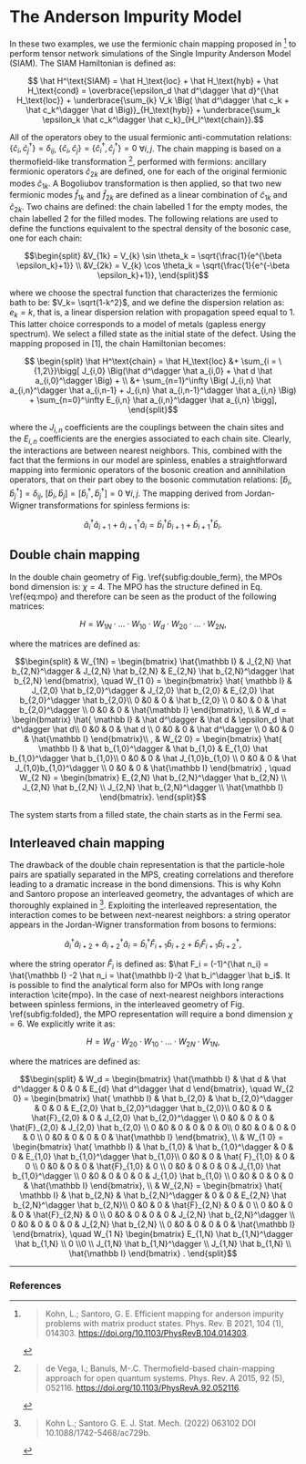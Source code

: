 # The Anderson Impurity Model 

In these two examples, we use the fermionic chain mapping proposed in [^khon_efficient_2021] to perform tensor network simulations of the Single Impurity Anderson Model (SIAM). The SIAM Hamiltonian is defined as:

```math
    \hat H^\text{SIAM}  = \hat H_\text{loc} + \hat H_\text{hyb} + \hat H_\text{cond} = \overbrace{\epsilon_d \hat d^\dagger \hat d}^{\hat H_\text{loc}} + \underbrace{\sum_{k} V_k \Big( \hat d^\dagger \hat c_k + \hat c_k^\dagger \hat d \Big)}_{H_\text{hyb}} + \underbrace{\sum_k \epsilon_k \hat c_k^\dagger \hat c_k}_{H_I^\text{chain}}.
```
All of the operators obey to the usual fermionic anti-commutation relations: $\{\hat c_i, \hat c_j^\dagger \} = \delta_{ij}$, $\{\hat c_i, \hat c_j \} =\{\hat c_i^\dagger, \hat c_j^\dagger \} =0$ $\forall i,j$. The chain mapping is based on a thermofield-like transformation 
[^devega_thermo_2015], performed with fermions: ancillary fermionic operators $\hat c_{2k}$ are defined, one for each of the original fermionic modes $\hat c_{1k}$. A Bogoliubov transformation is then applied, so that two new fermionic modes $\hat f_{1k}$ and $\hat f_{2k}$ are defined as a linear combination of $\hat c_{1k}$ and $\hat c_{2k}$. Two chains are defined: the chain labelled $1$ for the empty modes, the chain labelled $2$ for the filled modes.
The following relations are used to define the functions equivalent to the spectral density of the bosonic case, one for each chain:
```math
\begin{split}
   &V_{1k} = V_{k} \sin \theta_k = \sqrt{\frac{1}{e^{\beta \epsilon_k}+1}} \\
   &V_{2k} = V_{k} \cos \theta_k = \sqrt{\frac{1}{e^{-\beta \epsilon_k}+1}}, 
\end{split}
```    
where we choose the spectral function that characterizes the fermionic bath to be: $V_k= \sqrt{1-k^2}$, and we define the dispersion relation as: $e_k = k$, that is, a linear dispersion relation with propagation speed equal to $1$. This latter choice corresponds to a model of metals (gapless energy spectrum). We select a filled state as the initial state of the defect.
Using the mapping proposed in [1], the chain Hamiltonian becomes:
```math
    \begin{split}
    \hat H^\text{chain}  = \hat H_\text{loc} &+ \sum_{i = \{1,2\}}\bigg[ J_{i,0} \Big(\hat d^\dagger \hat a_{i,0} + \hat d \hat a_{i,0}^\dagger \Big) + \\ &+ \sum_{n=1}^\infty  \Big( J_{i,n} \hat a_{i,n}^\dagger \hat a_{i,n-1} +  J_{i,n} \hat  a_{i,n-1}^\dagger \hat a_{i,n} \Big) + \sum_{n=0}^\infty E_{i,n} \hat  a_{i,n}^\dagger \hat a_{i,n} \bigg],
    \end{split}
```
where the $J_{i,n}$ coefficients are the couplings between the chain sites and the $E_{i,n}$ coefficients are the energies associated to each chain site. Clearly, the interactions are between nearest neighbors. This, combined with the fact that the fermions in our model are spinless, enables a straightforward mapping into fermionic operators of the bosonic creation and annihilation operators, that on their part obey to the bosonic commutation relations: $[\hat b_i, \hat b_j^\dagger] = \delta_{ij}$, $[\hat b_i, \hat b_j] =[\hat b_i^\dagger, \hat b_j^\dagger] =0$ $\forall i,j$. The mapping derived from Jordan-Wigner transformations for spinless fermions is:
```math
    \hat a_{i}^\dagger \hat a_{i+1} + \hat a_{i+1}^\dagger \hat a_{i} = \hat b_{i}^\dagger \hat b_{i+1} + \hat b_{i+1}^\dagger \hat b_{i}.  
```


## Double chain mapping


In the double chain geometry of Fig. \ref{subfig:double_ferm}, the MPOs bond dimension is: $\chi = 4$. The MPO has the structure defined in Eq. \ref{eq:mpo} and therefore can be seen as the product of the following matrices:
```math
    H = W_{1N} \cdot...\cdot W_{1 0} \cdot W_d \cdot W_{20} \cdot ... \cdot W_{2 N},  
```
where the matrices are defined as:
```math
\begin{split}
& W_{1N} = 
\begin{bmatrix}
\hat{\mathbb I} & J_{2,N} \hat b_{2,N}^\dagger & J_{2,N} \hat b_{2,N} & E_{2,N} \hat b_{2,N}^\dagger \hat b_{2,N} 
\end{bmatrix}, \quad   W_{1 0} = 
\begin{bmatrix}
 \hat{ \mathbb I} & J_{2,0} \hat b_{2,0}^\dagger & J_{2,0} \hat b_{2,0} & E_{2,0} \hat b_{2,0}^\dagger \hat b_{2,0}\\
0 &0 & 0 & \hat b_{2,0} \\
0 &0 & 0 & \hat b_{2,0}^\dagger \\
0 &0 & 0 & \hat{\mathbb I}
\end{bmatrix}, \\
& W_d = 
\begin{bmatrix}
 \hat{ \mathbb I} & \hat d^\dagger & \hat d & \epsilon_d \hat d^\dagger \hat d\\
0 &0 & 0 & \hat d \\
0 &0 & 0 & \hat d^\dagger \\
0 &0 & 0 & \hat{\mathbb I}
\end{bmatrix}\\ ,
& W_{2 0} =
\begin{bmatrix}
 \hat{ \mathbb I} & \hat b_{1,0}^\dagger & \hat b_{1,0} & E_{1,0} \hat b_{1,0}^\dagger \hat b_{1,0}\\
0 &0 & 0 & \hat J_{1,0}b_{1,0} \\
0 &0 & 0 & \hat J_{1,0}b_{1,0}^\dagger \\
0 &0 & 0 & \hat{\mathbb I}
\end{bmatrix}
, \quad W_{2 N} =
\begin{bmatrix}
 E_{2,N} \hat b_{2,N}^\dagger \hat b_{2,N} \\ J_{2,N} \hat b_{2,N} \\ J_{2,N} \hat b_{2,N}^\dagger \\ \hat{\mathbb I}
\end{bmatrix}.
\end{split}
```

The system starts from a filled state, the chain starts as in the Fermi sea.

## Interleaved chain mapping

The drawback of the double chain representation is that the particle-hole pairs are spatially separated in the MPS, creating correlations and therefore leading to a dramatic increase in the bond dimensions. This is why Kohn and Santoro propose an interleaved geometry, the advantages of which are thoroughly explained in [^khon_eff_2022]. Exploiting the interleaved representation, the interaction comes to be between next-nearest neighbors: a string operator appears in the Jordan-Wigner transformation from bosons to fermions:
```math
    \hat a_{i}^\dagger \hat a_{i+2} + \hat a_{i+2}^\dagger \hat a_{i} = \hat b_{i}^\dagger \hat F_{i+1} \hat b_{i+2} + \hat b_{i} \hat F_{i+1} \hat b_{i+2}^\dagger,
```
where the string operator $\hat F_i$ is defined as: $\hat F_i = (-1)^{\hat n_i} = \hat{\mathbb I} -2 \hat n_i = \hat{\mathbb I}-2 \hat b_i^\dagger \hat b_i$.  It is possible to find the analytical form also for MPOs with long range interaction \cite{mpo}. In the case of next-nearest neighbors interactions between spinless fermions, in the interleaved geometry of Fig. \ref{subfig:folded}, the MPO representation will require a bond dimension $\chi=6$. We explicitly write it as:
```math
    H = W_{d} \cdot W_{2 0} \cdot W_{1 0} \cdot...\cdot W_{2N} \cdot W_{1 N},  
```
where the matrices are defined as: 

```math
\begin{split}
& W_d = 
\begin{bmatrix}
 \hat{\mathbb I} & \hat d & \hat d^\dagger & 0 & 0 & E_{d} \hat d^\dagger \hat d 
\end{bmatrix}, \quad W_{2 0} = 
\begin{bmatrix}
 \hat{ \mathbb I} & \hat b_{2,0} & \hat b_{2,0}^\dagger & 0 & 0 & E_{2,0} \hat b_{2,0}^\dagger \hat b_{2,0}\\
0 &0 & 0 & \hat{F}_{2,0} & 0 & J_{2,0} \hat b_{2,0}^\dagger \\
0 &0 & 0 & 0 & \hat{F}_{2,0} & J_{2,0} \hat b_{2,0} \\
0 &0 & 0 & 0 & 0 &  0\\
0 &0 & 0 & 0 & 0 & 0 \\
0 &0 & 0 & 0 & 0 & \hat{\mathbb I}
\end{bmatrix}, \\
& W_{1 0} = 
\begin{bmatrix}
 \hat{ \mathbb I} & \hat b_{1,0} & \hat b_{1,0}^\dagger & 0 & 0 & E_{1,0} \hat b_{1,0}^\dagger \hat b_{1,0}\\
0 &0 & 0 & \hat{ F}_{1,0} & 0 & 0 \\
0 &0 & 0 & 0 & \hat{F}_{1,0} & 0 \\
0 &0 & 0 & 0 & 0 & J_{1,0} \hat b_{1,0}^\dagger \\
0 &0 & 0 & 0 & 0 & J_{1,0} \hat b_{1,0} \\
0 &0 & 0 & 0 & 0 & \hat{\mathbb I}
\end{bmatrix}, \\
& W_{2,N} = 
\begin{bmatrix}
 \hat{ \mathbb I} & \hat b_{2,N} & \hat b_{2,N}^\dagger & 0 & 0 & E_{2,N} \hat b_{2,N}^\dagger \hat b_{2,N}\\
0 &0 & 0 & \hat{F}_{2,N} & 0 & 0 \\
0 &0 & 0 & 0 & \hat{F}_{2,N} & 0 \\
0 &0 & 0 & 0 & 0 & J_{2,N} \hat b_{2,N}^\dagger \\
0 &0 & 0 & 0 & 0 & J_{2,N} \hat b_{2,N} \\
0 &0 & 0 & 0 & 0 & \hat{\mathbb I}
\end{bmatrix}, 
\quad W_{1 N}
\begin{bmatrix}
 E_{1,N} \hat b_{1,N}^\dagger \hat b_{1,N} \\ 0 \\0 \\ J_{1,N} \hat b_{1,N}^\dagger \\ J_{1,N} \hat b_{1,N} \\ \hat{\mathbb I}
\end{bmatrix} .
\end{split}
```
________________
### References

[^khon_efficient_2021]: 
    > Kohn, L.; Santoro, G. E. Efficient mapping for anderson impurity problems with matrix product states. Phys. Rev. B 2021, 104 (1), 014303. https://doi.org/10.1103/PhysRevB.104.014303.

[^devega_thermo_2015]:
    > de Vega, I.; Banuls, M-.C. Thermofield-based chain-mapping approach for open quantum systems. Phys. Rev. A 2015, 92 (5), 052116. https://doi.org/10.1103/PhysRevA.92.052116.

[^khon_eff_2022]:
    > Kohn L.; Santoro G. E. J. Stat. Mech. (2022) 063102 DOI 10.1088/1742-5468/ac729b.
    
